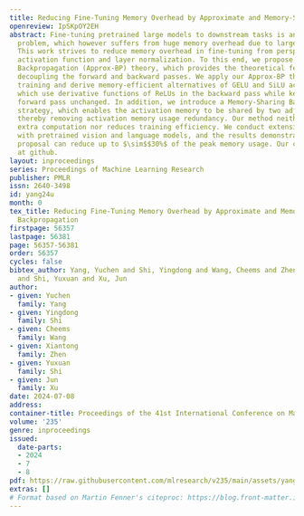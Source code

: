 ```yaml
---
title: Reducing Fine-Tuning Memory Overhead by Approximate and Memory-Sharing Backpropagation
openreview: IpSKpOY2EH
abstract: Fine-tuning pretrained large models to downstream tasks is an important
  problem, which however suffers from huge memory overhead due to large-scale parameters.
  This work strives to reduce memory overhead in fine-tuning from perspectives of
  activation function and layer normalization. To this end, we propose the Approximate
  Backpropagation (Approx-BP) theory, which provides the theoretical feasibility of
  decoupling the forward and backward passes. We apply our Approx-BP theory to backpropagation
  training and derive memory-efficient alternatives of GELU and SiLU activation functions,
  which use derivative functions of ReLUs in the backward pass while keeping their
  forward pass unchanged. In addition, we introduce a Memory-Sharing Backpropagation
  strategy, which enables the activation memory to be shared by two adjacent layers,
  thereby removing activation memory usage redundancy. Our method neither induces
  extra computation nor reduces training efficiency. We conduct extensive experiments
  with pretrained vision and language models, and the results demonstrate that our
  proposal can reduce up to $\sim$$30%$ of the peak memory usage. Our code is released
  at github.
layout: inproceedings
series: Proceedings of Machine Learning Research
publisher: PMLR
issn: 2640-3498
id: yang24u
month: 0
tex_title: Reducing Fine-Tuning Memory Overhead by Approximate and Memory-Sharing
  Backpropagation
firstpage: 56357
lastpage: 56381
page: 56357-56381
order: 56357
cycles: false
bibtex_author: Yang, Yuchen and Shi, Yingdong and Wang, Cheems and Zhen, Xiantong
  and Shi, Yuxuan and Xu, Jun
author:
- given: Yuchen
  family: Yang
- given: Yingdong
  family: Shi
- given: Cheems
  family: Wang
- given: Xiantong
  family: Zhen
- given: Yuxuan
  family: Shi
- given: Jun
  family: Xu
date: 2024-07-08
address:
container-title: Proceedings of the 41st International Conference on Machine Learning
volume: '235'
genre: inproceedings
issued:
  date-parts:
  - 2024
  - 7
  - 8
pdf: https://raw.githubusercontent.com/mlresearch/v235/main/assets/yang24u/yang24u.pdf
extras: []
# Format based on Martin Fenner's citeproc: https://blog.front-matter.io/posts/citeproc-yaml-for-bibliographies/
---
```

